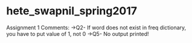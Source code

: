 # hete_swapnil_spring2017
Assignment 1 Comments:
->Q2- If word does not exist in freq dictionary, you have to put value of 1, not 0
->Q5- No output printed!
